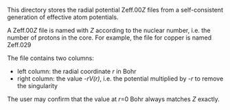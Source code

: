 This directory stores the radial potential Zeff.00*Z* files
from a self-consistent generation of effective atom potentials.

A Zeff.00*Z* file is named with *Z* according to the nuclear number,
i.e. the number of protons in the core. For example, the file for
copper is named Zeff.029

The file contains two columns:
  - left  column: the radial coordinate *r* in Bohr
  - right column: the value *-rV(r)*, i.e. the potential multiplied by *-r* to remove the singularity

The user may confirm that the value at *r*=0 Bohr always matches *Z* exactly.
